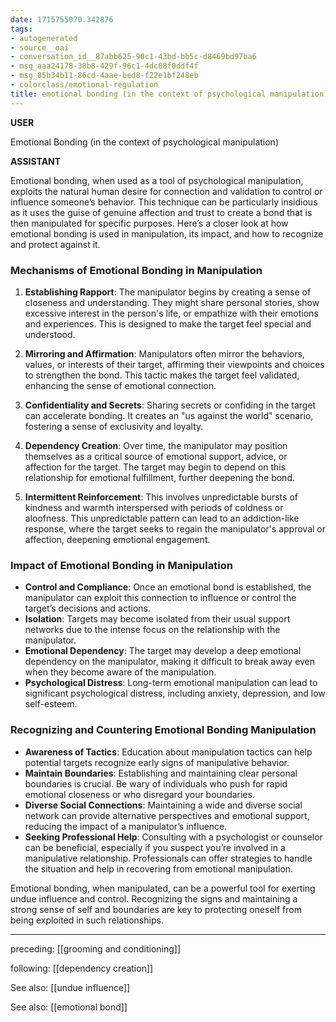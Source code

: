 ```yaml
---
date: 1715755070.342876
tags:
- autogenerated
- source__oai
- conversation_id__87abb625-90c1-43bd-bb5c-d8469bd97ba6
- msg_aaa24178-38b8-429f-96c1-4dc08f0ddf4f
- msg_85b34b11-86cd-4aae-bed8-f22e1bf248eb
- colorclass/emotional-regulation
title: emotional bonding (in the context of psychological manipulation)
---
```


**USER**

Emotional Bonding (in the context of psychological manipulation)


**ASSISTANT**

Emotional bonding, when used as a tool of psychological manipulation, exploits the natural human desire for connection and validation to control or influence someone’s behavior. This technique can be particularly insidious as it uses the guise of genuine affection and trust to create a bond that is then manipulated for specific purposes. Here’s a closer look at how emotional bonding is used in manipulation, its impact, and how to recognize and protect against it.

### Mechanisms of Emotional Bonding in Manipulation

1. **Establishing Rapport**: The manipulator begins by creating a sense of closeness and understanding. They might share personal stories, show excessive interest in the person's life, or empathize with their emotions and experiences. This is designed to make the target feel special and understood.

2. **Mirroring and Affirmation**: Manipulators often mirror the behaviors, values, or interests of their target, affirming their viewpoints and choices to strengthen the bond. This tactic makes the target feel validated, enhancing the sense of emotional connection.

3. **Confidentiality and Secrets**: Sharing secrets or confiding in the target can accelerate bonding. It creates an "us against the world" scenario, fostering a sense of exclusivity and loyalty.

4. **Dependency Creation**: Over time, the manipulator may position themselves as a critical source of emotional support, advice, or affection for the target. The target may begin to depend on this relationship for emotional fulfillment, further deepening the bond.

5. **Intermittent Reinforcement**: This involves unpredictable bursts of kindness and warmth interspersed with periods of coldness or aloofness. This unpredictable pattern can lead to an addiction-like response, where the target seeks to regain the manipulator's approval or affection, deepening emotional engagement.

### Impact of Emotional Bonding in Manipulation

- **Control and Compliance**: Once an emotional bond is established, the manipulator can exploit this connection to influence or control the target’s decisions and actions.
- **Isolation**: Targets may become isolated from their usual support networks due to the intense focus on the relationship with the manipulator.
- **Emotional Dependency**: The target may develop a deep emotional dependency on the manipulator, making it difficult to break away even when they become aware of the manipulation.
- **Psychological Distress**: Long-term emotional manipulation can lead to significant psychological distress, including anxiety, depression, and low self-esteem.

### Recognizing and Countering Emotional Bonding Manipulation

- **Awareness of Tactics**: Education about manipulation tactics can help potential targets recognize early signs of manipulative behavior.
- **Maintain Boundaries**: Establishing and maintaining clear personal boundaries is crucial. Be wary of individuals who push for rapid emotional closeness or who disregard your boundaries.
- **Diverse Social Connections**: Maintaining a wide and diverse social network can provide alternative perspectives and emotional support, reducing the impact of a manipulator’s influence.
- **Seeking Professional Help**: Consulting with a psychologist or counselor can be beneficial, especially if you suspect you’re involved in a manipulative relationship. Professionals can offer strategies to handle the situation and help in recovering from emotional manipulation.

Emotional bonding, when manipulated, can be a powerful tool for exerting undue influence and control. Recognizing the signs and maintaining a strong sense of self and boundaries are key to protecting oneself from being exploited in such relationships.


---

preceding: [[grooming and conditioning]]  


following: [[dependency creation]]

See also: [[undue influence]]


See also: [[emotional bond]]